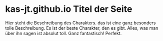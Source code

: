 # kas-jt.github.io Titel der Seite

Hier steht die Beschreibung des Charakters. das ist eine ganz besonders tolle Beschreibung.
Es ist der beste Charakter, den es gibt. Alles, was man über ihn sagen ist absolut toll.
Ganz fantastisch! Perfekt.

